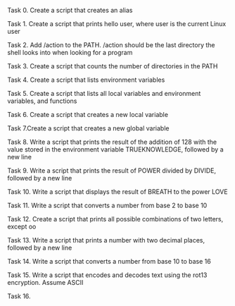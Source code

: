 Task 0. Create a script that creates an alias

Task 1. Create a script that prints hello user, where user is the current Linux user

Task 2. Add /action to the PATH. /action should be the last directory the shell looks into when looking for a program

Task 3. Create a script that counts the number of directories in the PATH

Task 4. Create a script that lists environment variables

Task 5. Create a script that lists all local variables and environment variables, and functions

Task 6. Create a script that creates a new local variable

Task 7.Create a script that creates a new global variable

Task 8. Write a script that prints the result of the addition of 128 with the value stored in the environment variable TRUEKNOWLEDGE, followed by a new line

Task 9. Write a script that prints the result of POWER divided by DIVIDE, followed by a new line

Task 10. Write a script that displays the result of BREATH to the power LOVE

Task 11. Write a script that converts a number from base 2 to base 10

Task 12. Create a script that prints all possible combinations of two letters, except oo

Task 13. Write a script that prints a number with two decimal places, followed by a new line    

Task 14. Write a script that converts a number from base 10 to base 16

Task 15. Write a script that encodes and decodes text using the rot13 encryption. Assume ASCII

Task 16.    
